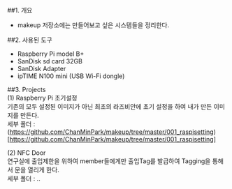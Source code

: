 ##1. 개요  
- makeup 저장소에는 만들어보고 싶은 시스템들을 정리한다.  

##2. 사용된 도구  
- Raspberry Pi model B+  
- SanDisk sd card 32GB  
- SanDisk Adapter  
- ipTIME N100 mini (USB Wi-Fi dongle)  

##3. Projects  
(1) Raspberry Pi 초기설정  
기존의 모두 설정된 이미지가 아닌 최초의 라즈비안에 초기 설정을 하여 내가 만든 이미지를 만든다.  
세부 폴더 : (https://github.com/ChanMinPark/makeup/tree/master/001_raspisetting)[https://github.com/ChanMinPark/makeup/tree/master/001_raspisetting]  

(2) NFC Door  
연구실에 출입제한을 위하여 member들에게만 출입Tag를 발급하여 Tagging을 통해서 문을 열리게 한다.  
세부 폴더 : ..  
